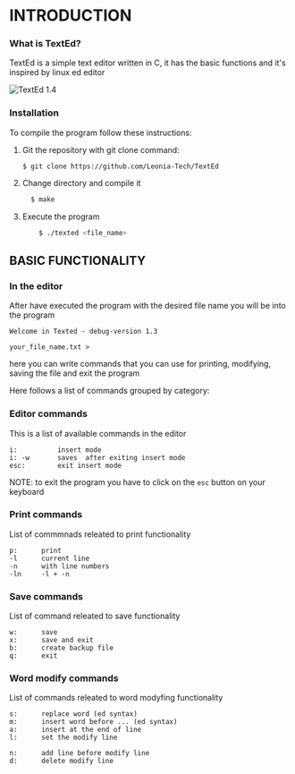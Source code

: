 # INTRODUCTION
### What is TextEd? 
TextEd is a simple text editor written in C, it has the basic functions and it's inspired by linux ed editor   

![TextEd 1.4](https://i.ibb.co/4t9r685/Text-Ed-1-4.png)

### Installation 
To compile the program follow these instructions: 

 1. Git the repository with git clone command: 

        $ git clone https://github.com/Leonia-Tech/TextEd 

2. Change directory and compile it
    ```bash
      $ make
     ```

3. Execute the program 

    ``` bash 
        $ ./texted <file_name> 
    ```
## BASIC FUNCTIONALITY

### In the editor 
After have executed the program with the desired file name you will be into the program 

 ` Welcome in Texted - debug-version 1.3 `
   
    your_file_name.txt > 
        
here you can write commands that you can use for printing, modifying, saving the file and exit the program    

Here follows a list of commands  grouped by category: 

 
### Editor commands 
This is a list of available commands in the editor 


``` 
i:          insert mode
i: -w       saves  after exiting insert mode
esc:        exit insert mode 
```
NOTE: to exit the program you have to click on the `esc` button on your keyboard 
### Print commands
List of commmnads releated to print functionality

```
p:		print
-l		current line
-n		with line numbers 
-ln		-l + -n
```

### Save commands
List of command releated to save functionality  
```
w:		save
x:		save and exit
b:		create backup file
q:		exit 
```

### Word modify commands
List of commands releated to word modyfing functionality
```
s:		replace word (ed syntax)
m:		insert word before ... (ed syntax)
a:		insert at the end of line 
l:		set the modify line 

n:		add line before modify line 
d:		delete modify line
```

